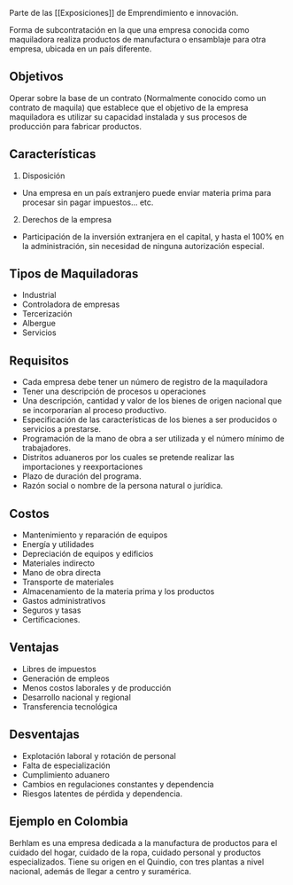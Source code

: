 Parte de las [[Exposiciones]] de Emprendimiento e innovación.

Forma de subcontratación en la que una empresa conocida como maquiladora realiza productos de manufactura o ensamblaje para otra empresa, ubicada en un país diferente.

## Objetivos
Operar sobre la base de un contrato (Normalmente conocido como un contrato de maquila) que establece que el objetivo de la empresa maquiladora es utilizar su capacidad instalada y sus procesos de producción para fabricar productos.

## Características
1. Disposición

- Una empresa en un país extranjero puede enviar materia prima para procesar sin pagar impuestos... etc.


2. Derechos de la empresa
- Participación de la inversión extranjera en el capital, y hasta el 100% en la administración, sin necesidad de ninguna autorización especial.

## Tipos de Maquiladoras
- Industrial
- Controladora de empresas
- Tercerización
- Albergue
- Servicios

## Requisitos
- Cada empresa debe tener un número de registro de la maquiladora
- Tener una descripción de procesos u operaciones
- Una descripción, cantidad y valor de los bienes de origen nacional que se incorporarían al proceso productivo.
- Especificación de las características de los bienes a ser producidos o servicios a prestarse.
- Programación de la mano de obra a ser utilizada y el número mínimo de trabajadores.
- Distritos aduaneros por los cuales se pretende realizar las importaciones y reexportaciones
- Plazo de duración del programa.
- Razón social o nombre de la persona natural o jurídica.

## Costos
- Mantenimiento y reparación de equipos
- Energía y utilidades
- Depreciación de equipos y edificios
- Materiales indirecto
- Mano de obra directa
- Transporte de materiales
- Almacenamiento de la materia prima y los productos
- Gastos administrativos
- Seguros y tasas
- Certificaciones.

## Ventajas
- Libres de impuestos
- Generación de empleos
- Menos costos laborales y de producción
- Desarrollo nacional y regional
- Transferencia tecnológica

## Desventajas
- Explotación laboral y rotación de personal
- Falta de especialización
- Cumplimiento aduanero
- Cambios en regulaciones constantes y dependencia
- Riesgos latentes de pérdida y dependencia.

## Ejemplo en Colombia
Berhlam es una empresa dedicada a la manufactura de productos para el cuidado del hogar, cuidado de la ropa, cuidado personal y productos especializados. Tiene su origen en el Quindio, con tres plantas a nivel nacional, además de llegar a centro y suramérica.